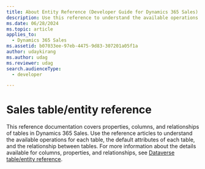 ```yaml
---
title: About Entity Reference (Developer Guide for Dynamics 365 Sales) | MicrosoftDocs
description: Use this reference to understand the available operations that can be performed for specific entities, the default attributes of each entity and the relationships between entities(SDK) in Dynamics 365 Sales. 
ms.date: 06/28/2024
ms.topic: article
applies_to: 
  - Dynamics 365 Sales
ms.assetid: b07033ee-97eb-4475-9d83-307201a05f1a
author: udaykirang
ms.author: udag
ms.reviewer: udag
search.audienceType: 
  - developer

---
```

# Sales table/entity reference

This reference documentation covers properties, columns, and relationships of tables in Dynamics 365 Sales. Use the reference articles to understand the available operations for each table, the default attributes of each table, and the relationship between tables. For more information about the details available for columns, properties, and relationships, see [Dataverse table/entity reference](/power-apps/developer/data-platform/reference/about-entity-reference).
